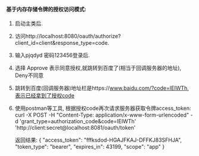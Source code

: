 
#### 基于内存存储令牌的授权访问模式:

 1. 启动主类后.
 
 2. 访问http://localhost:8080/oauth/authorize?client_id=client&response_type=code.
 
 3. 输入pjqdyd 密码123456登录后.
 
 4. 选择 Approve 表示同意授权,就跳转到百度了(相当于回调服务器的地址),  Deny不同意
 
 5. 跳转到百度(回调服务器)地址栏是https://www.baidu.com/?code=IEIWTh,表示已经拿到了授权code
 
 6. 使用postman等工具, 根据授权code再次请求服务器获取令牌access_token:
    curl -X POST -H "Content-Type: application/x-www-form-urlencoded" -d 
    'grant_type=authorization_code&code=IEIWTh'
    'http://client:secret@localhost:8081/oauth/token'
    
    返回结果:
    {
        "access_token": "fffksdod-HGAJFKAJ-DFFKJ83SFHJA",
        "token_type": "bearer",
        "expires_in": 43199,
        "scope": "app"
    }